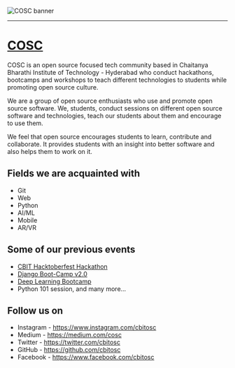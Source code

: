 ![COSC banner](_site/img/banner.svg)

---

# [COSC](https://cosc.cbit.ac.in)

COSC is an open source focused tech community based in Chaitanya Bharathi Institute of Technology - Hyderabad who conduct hackathons, bootcamps and workshops to teach different technologies to students while promoting open source culture.

We are a group of open source enthusiasts who use and promote open source software. We, students, conduct sessions on different open source software and technologies, teach our students about them and encourage to use them.

We feel that open source encourages students to learn, contribute and collaborate. It provides students with an insight into better software and also helps them to work on it.

## Fields we are acquainted with

- Git
- Web
- Python
- AI/ML
- Mobile
- AR/VR

## Some of our previous events

- [CBIT Hacktoberfest Hackathon](https://hacktoberfest.cbit.org.in)
- [Django Boot-Camp v2.0](https://djangocamp.cbit.org.in)
- [Deep Learning Bootcamp](https://dl.cbit.org.in)
- Python 101 session, and many more...

## Follow us on

- Instagram - https://www.instagram.com/cbitosc
- Medium - https://medium.com/cosc
- Twitter - https://twitter.com/cbitosc
- GitHub - https://github.com/cbitosc
- Facebook - https://www.facebook.com/cbitosc

